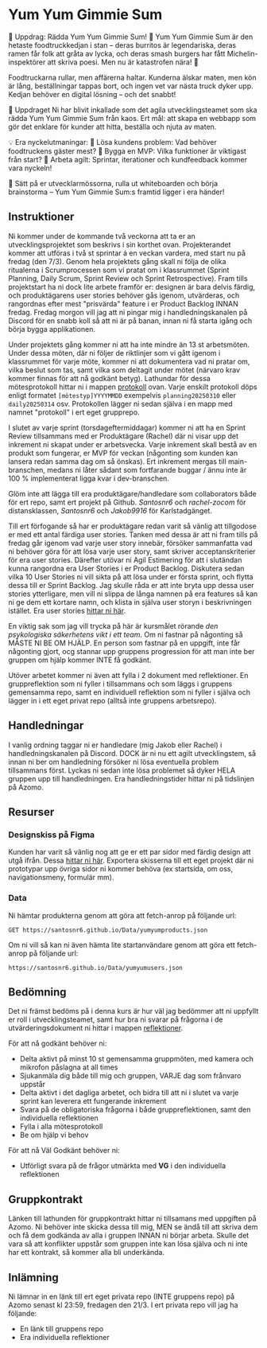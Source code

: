 # Yum Yum Gimmie Sum

🍔 Uppdrag: Rädda Yum Yum Gimmie Sum! 🌮
Yum Yum Gimmie Sum är den hetaste foodtruckkedjan i stan – deras burritos är legendariska, deras ramen får folk att gråta av lycka, och deras smash burgers har fått Michelin-inspektörer att skriva poesi. Men nu är katastrofen nära! 🚨

Foodtruckarna rullar, men affärerna haltar. Kunderna älskar maten, men kön är lång, beställningar tappas bort, och ingen vet var nästa truck dyker upp. Kedjan behöver en digital lösning – och det snabbt!

🌟 Uppdraget
Ni har blivit inkallade som det agila utvecklingsteamet som ska rädda Yum Yum Gimmie Sum från kaos. Ert mål: att skapa en webbapp som gör det enklare för kunder att hitta, beställa och njuta av maten.

💡 Era nyckelutmaningar:
🔹 Lösa kundens problem: Vad behöver foodtruckens gäster mest?
🔹 Bygga en MVP: Vilka funktioner är viktigast från start?
🔹 Arbeta agilt: Sprintar, iterationer och kundfeedback kommer vara nyckeln!

🚀 Sätt på er utvecklarmössorna, rulla ut whiteboarden och börja brainstorma – Yum Yum Gimmie Sum:s framtid ligger i era händer!

## Instruktioner

Ni kommer under de kommande två veckorna att ta er an utvecklingsprojektet som beskrivs i sin korthet ovan. Projekterandet kommer att utföras i två st sprintar á en veckan vardera, med start nu på fredag (den 7/3). Genom hela projektets gång skall ni följa de olika ritualerna i Scrumprocessen som vi pratat om i klassrummet (Sprint Planning, Daily Scrum, Sprint Review och Sprint Retrospective). Fram tills projektstart ha ni dock lite arbete framför er: designen är bara delvis färdig, och produktägarens user stories behöver gås igenom, utvärderas, och rangordnas efter mest "prisvärda" feature i er Product Backlog INNAN fredag. Fredag morgon vill jag att ni pingar mig i handledningskanalen på Discord för en snabb koll så att ni är på banan, innan ni få starta igång och börja bygga applikationen.

Under projektets gång kommer ni att ha inte mindre än 13 st arbetsmöten. Under dessa möten, där ni följer de riktlinjer som vi gått igenom i klassrummet för varje möte, kommer ni att dokumentera vad ni pratar om, vilka beslut som tas, samt vilka som deltagit under mötet (närvaro krav kommer finnas för att nå godkänt betyg). Lathundar för dessa mötesprotokoll hittar ni i mappen [protokoll]('./protokoll) ovan. Varje enskilt protokoll döps enligt formatet `[mötestyp]YYYYMMDD` exempelvis `planning20250310` eller `daily20250314` osv. Protokollen lägger ni sedan själva i en mapp med namnet "protokoll" i ert eget grupprepo.

I slutet av varje sprint (torsdageftermiddagar) kommer ni att ha en Sprint Review tillsammans med er Produktägare (Rachel) där ni visar upp det inkrement ni skapat under er arbetsvecka. Varje inkrement skall bestå av en produkt som fungerar, er MVP för veckan (någonting som kunden kan lansera redan samma dag om så önskas). Ert inkrement mergas till main-branschen, medans ni låter sådant som fortfarande buggar / ännu inte är 100 % implementerat ligga kvar i dev-branschen.

Glöm inte att lägga till era produktägare/handledare som collaborators både för ert repo, samt ert projekt på Github. *Santosnr6* och *rachel-zocom* för distansklassen, *Santosnr6* och *Jakob9916* för Karlstadgänget.

Till ert förfogande så har er produktägare redan varit så vänlig att tillgodose er med ett antal färdiga user stories. Tanken med dessa är att ni fram tills på fredag går igenom vad varje user story innebär, försöker sammanfatta vad ni behöver göra för att lösa varje user story, samt skriver acceptanskriterier för era user stories. Därefter utövar ni Agil Estimering för att i slutändan kunna rangordna era User Stories i er Product Backlog. Diskutera sedan vilka 10 User Stories ni vill sikta på att lösa under er första sprint, och flytta dessa till er Sprint Backlog. Jag skulle råda er att inte bryta upp dessa user stories ytterligare, men vill ni slippa de långa namnen på era features så kan ni ge dem ett kortare namn, och klista in själva user storyn i beskrivningen istället. Era user stories [hittar ni här](https://github.com/users/Santosnr6/projects/25/views/1).

En viktig sak som jag vill trycka på här är kursmålet rörande *den psykologiska säkerhetens vikt i ett team*. Om ni fastnar på någonting så MÅSTE NI BE OM HJÄLP. En person som fastnar på en uppgift, inte får någonting gjort, ocg stannar upp gruppens progression för att man inte ber gruppen om hjälp kommer INTE få godkänt.

Utöver arbetet kommer ni även att fylla i 2 dokument med reflektioner. En gruppreflektion som ni fyller i tillsammans och som läggs i gruppens gemensamma repo, samt en individuell reflektion som ni fyller i själva och lägger in i ett eget privat repo (alltså inte gruppens arbetsrepo).

## Handledningar

I vanlig ordning taggar ni er handledare (mig Jakob eller Rachel) i handledningskanalen på Discord. DOCK är ni nu ett agilt utvecklingstem, så innan ni ber om handledning försöker ni lösa eventuella problem tillsammans först. Lyckas ni sedan inte lösa problemet så dyker HELA gruppen upp till handledningen. Era handledningstider hittar ni på tidslinjen på Azomo.

## Resurser

### Designskiss på Figma

Kunden har varit så vänlig nog att ge er ett par sidor med färdig design att utgå ifrån. Dessa [hittar ni här](https://www.figma.com/design/RdHOwEzElFGXdDUcDp0nkY/Yum-Yum-Gimme-sum---frontend?node-id=0-1&t=qCz0jAlnUKeHUIoG-1). Exportera skisserna till ett eget projekt där ni prototypar upp övriga sidor ni kommer behöva (ex startsida, om oss, navigationsmeny, formulär mm).

### Data

Ni hämtar produkterna genom att göra att fetch-anrop på följande url:

```
GET https://santosnr6.github.io/Data/yumyumproducts.json
```

Om ni vill så kan ni även hämta lite startanvändare genom att göra ett fetch-anrop på följande url:

```
https://santosnr6.github.io/Data/yumyumusers.json
```

## Bedömning

Det ni främst bedöms på i denna kurs är hur väl jag bedömmer att ni uppfyllt er roll i utvecklingsteamet, samt hur bra ni svarar på frågorna i de utvärderingsdokument ni hittar i mappen [reflektioner]('./reflektioner).

För att nå godkänt behöver ni:

* Delta aktivt på minst 10 st gemensamma gruppmöten, med kamera och mikrofon påslagna at all times
* Sjukanmäla dig både till mig och gruppen, VARJE dag som frånvaro uppstår
* Delta aktivt i det dagliga arbetet, och bidra till att ni i slutet va varje sprint kan leverera ett fungerande inkrement
* Svara på de obligatoriska frågorna i både gruppreflektionen, samt den individuella reflektionen
* Fylla i alla mötesprotokoll
* Be om hjälp vi behov

För att nå Väl Godkänt behöver ni:

* Utförligt svara på de frågor utmärkta med **VG** i den individuella reflektionen

## Gruppkontrakt

Länken till lathunden för gruppkontrakt hittar ni tillsamans med uppgiften på Azomo. Ni behöver inte skicka dessa till mig, MEN se ändå till att skriva dem och få dem godkända av alla i gruppen INNAN ni börjar arbeta. Skulle det vara så att konflikter uppstår som gruppen inte kan lösa själva och ni inte har ett kontrakt, så kommer alla bli underkända.

## Inlämning

Ni lämnar in en länk till ert eget privata repo (INTE gruppens repo) på Azomo senast kl 23:59, fredagen den 21/3. 
I ert privata repo vill jag ha följande:

* En länk till gruppens repo
* Era individuella reflektioner
